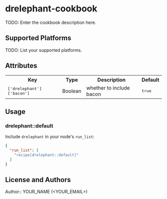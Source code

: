 # drelephant-cookbook

TODO: Enter the cookbook description here.

## Supported Platforms

TODO: List your supported platforms.

## Attributes

<table>
  <tr>
    <th>Key</th>
    <th>Type</th>
    <th>Description</th>
    <th>Default</th>
  </tr>
  <tr>
    <td><tt>['drelephant']['bacon']</tt></td>
    <td>Boolean</td>
    <td>whether to include bacon</td>
    <td><tt>true</tt></td>
  </tr>
</table>

## Usage

### drelephant::default

Include `drelephant` in your node's `run_list`:

```json
{
  "run_list": [
    "recipe[drelephant::default]"
  ]
}
```

## License and Authors

Author:: YOUR_NAME (<YOUR_EMAIL>)
